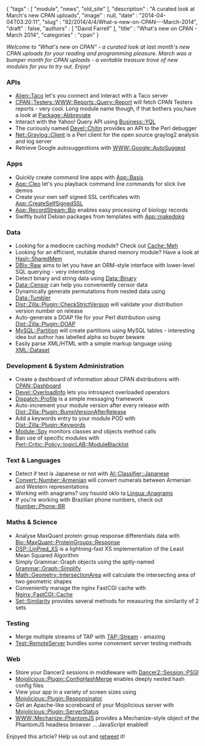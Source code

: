 {
   "tags" : [
      "module",
      "news",
      "old_site"
   ],
   "description" : "A curated look at March's new CPAN uploads",
   "image" : null,
   "date" : "2014-04-04T03:20:11",
   "slug" : "82/2014/4/4/What-s-new-on-CPAN---March-2014",
   "draft" : false,
   "authors" : [
      "David Farrell"
   ],
   "title" : "What's new on CPAN - March 2014",
   "categories" : "cpan"
}


*Welcome to "What's new on CPAN" - a curated look at last month's new CPAN uploads for your reading and programming pleasure. March was a bumper month for CPAN uploads - a veritable treasure trove of new modules for you to try out. Enjoy!*

### APIs

-   [Alien::Taco](https://metacpan.org/pod/Alien::Taco) let's you connect and interact with a Taco server
-   [CPAN::Testers::WWW::Reports::Query::Report](https://metacpan.org/pod/CPAN::Testers::WWW::Reports::Query::Report) will fetch CPAN Testers reports - very cool. Long module name though, if that bothers you,have a look at [Package::Abbreviate](https://metacpan.org/pod/Package::Abbreviate)
-   Interact with the Yahoo! Query API using [Business::YQL](https://metacpan.org/pod/Business::YQL)
-   The curiously named [Devel::Chitin](https://metacpan.org/pod/Devel::Chitin) provides an API to the Perl debugger
-   [Net::Graylog::Client](https://metacpan.org/pod/Net::Graylog::Client) is a Perl client for the open source graylog2 analysis and log server
-   Retrieve Google autosuggestions with [WWW::Google::AutoSuggest](https://metacpan.org/pod/WWW::Google::AutoSuggest)

### Apps

-   Quickly create command line apps with [App::Basis](https://metacpan.org/pod/App::Basis)
-   [App::Cleo](https://metacpan.org/pod/App::Cleo) let's you playback command line commands for slick live demos
-   Create your own self signed SSL certificates with [App::CreateSelfSignedSSL](https://metacpan.org/pod/App::CreateSelfSignedSSL)
-   [App::RecordStream::Bio](https://metacpan.org/pod/App::RecordStream::Bio) enables easy processing of biology records
-   Swiftly build Debian packages from templates with [App::makedpkg](https://metacpan.org/pod/App::makedpkg)

### Data

-   Looking for a mediocre caching module? Check out [Cache::Meh](https://metacpan.org/pod/Cache::Meh)
-   Looking for an efficient, mutable shared memory module? Have a look at [Hash::SharedMem](https://metacpan.org/pod/Hash::SharedMem)
-   [DBIx::Raw](https://metacpan.org/pod/DBIx::Raw) aims to let you have an ORM-style interface with lower-level SQL querying - very interesting
-   Detect binary and string data using [Data::Binary](https://metacpan.org/pod/Data::Binary)
-   [Data::Censor](https://metacpan.org/pod/Data::Censor) can help you conveniently censor data
-   Dynamically generate permutations from nested data using [Data::Tumbler](https://metacpan.org/pod/Data::Tumbler)
-   [Dist::Zilla::Plugin::CheckStrictVersion](https://metacpan.org/pod/Dist::Zilla::Plugin::CheckStrictVersion) will validate your distribution version number on release
-   Auto-generate a DOAP file for your Perl distribution using [Dist::Zilla::Plugin::DOAP](https://metacpan.org/pod/Dist::Zilla::Plugin::DOAP)
-   [MySQL::Partition](https://metacpan.org/pod/MySQL::Partition) will create partitions using MySQL tables - interesting idea but author has labelled alpha so buyer beware
-   Easily parse XML/HTML with a simple markup language using [XML::Dataset](https://metacpan.org/pod/XML::Dataset)

### Development & System Administration

-   Create a dashboard of information about CPAN distributions with [CPAN::Dashboard](https://metacpan.org/pod/CPAN::Dashboard)
-   [Devel::OverloadInfo](https://metacpan.org/pod/Devel::OverloadInfo) lets you introspect overloaded operators
-   [Dispatch::Profile](https://metacpan.org/pod/Dispatch::Profile) is a simple messaging framework
-   Auto-increment your module version after every release with [Dist::Zilla::Plugin::BumpVersionAfterRelease](https://metacpan.org/pod/Dist::Zilla::Plugin::BumpVersionAfterRelease)
-   Add a keywords entry to your module POD with [Dist::Zilla::Plugin::Keywords](https://metacpan.org/pod/Dist::Zilla::Plugin::Keywords)
-   [Module::Spy](https://metacpan.org/pod/Module::Spy) monitors classes and objects method calls
-   Ban use of specific modules with [Perl::Critic::Policy::logicLAB::ModuleBlacklist](https://metacpan.org/pod/Perl::Critic::Policy::logicLAB::ModuleBlacklist)

### Text & Languages

-   Detect if text is Japanese or not with [AI::Classifier::Japanese](https://metacpan.org/pod/AI::Classifier::Japanese)
-   [Convert::Number::Armenian](https://metacpan.org/pod/Convert::Number::Armenian) will convert numerals between Armenian and Western representations
-   Working with anagrams? uoy hsuold oklo ta [Lingua::Anagrams](https://metacpan.org/pod/Lingua::Anagrams)
-   If you're working with Brazilian phone numbers, check out [Number::Phone::BR](https://metacpan.org/pod/Number::Phone::BR)

### Maths & Science

-   Analyse MaxQuant protein group response differentials data with [Bio::MaxQuant::ProteinGroups::Response](https://metacpan.org/pod/Bio::MaxQuant::ProteinGroups::Response)
-   [DSP::LinPred\_XS](https://metacpan.org/pod/DSP::LinPred_XS) is a lightning-fast XS implementation of the Least Mean Squared Algorithm
-   Simply Grammar::Graph objects using the aptly-named [Grammar::Graph::Simplify](https://metacpan.org/pod/Grammar::Graph::Simplify)
-   [Math::Geometry::IntersectionArea](https://metacpan.org/pod/Math::Geometry::IntersectionArea) will calculate the intersecting area of two geometric shapes
-   Conveniently manage the nginx FastCGI cache with [Nginx::FastCGI::Cache](https://metacpan.org/pod/Nginx::FastCGI::Cache)
-   [Set::Similarity](https://metacpan.org/pod/Set::Similarity) provides several methods for measuring the similarity of 2 sets

### Testing

-   Merge multiple streams of TAP with [TAP::Stream](https://metacpan.org/pod/TAP::Stream) - amazing
-   [Test::RemoteServer](https://metacpan.org/pod/Test::RemoteServer) bundles some convenient server testing methods

### Web

-   Store your Dancer2 sessions in middleware with [Dancer2::Session::PSGI](https://metacpan.org/pod/Dancer2::Session::PSGI)
-   [Mojolicious::Plugin::ConfigHashMerge](https://metacpan.org/pod/Mojolicious::Plugin::ConfigHashMerge) enables deeply nested hash config files
-   View your app in a variety of screen sizes using [Mojolicious::Plugin::Responsinator](https://metacpan.org/pod/Mojolicious::Plugin::Responsinator)
-   Get an Apache-like scoreboard of your Mojolicious server with [Mojolicious::Plugin::ServerStatus](https://metacpan.org/pod/Mojolicious::Plugin::ServerStatus)
-   [WWW::Mechanize::PhantomJS](https://metacpan.org/pod/WWW::Mechanize::PhantomJS) provides a Mechanize-style object of the PhantomJS headless browser ... JavaScript enabled!

Enjoyed this article? Help us out and [retweet](https://twitter.com/intent/tweet?original_referer=http%3A%2F%2Fperltricks.com%2Farticle%2F82%2F2014%2F4%2F3%2FWhat-s-new-on-CPAN-March-2014&text=What%27s+new+on+CPAN+-+March+2014&tw_p=tweetbutton&url=http%3A%2F%2Fperltricks.com%2Farticle%2F82%2F2014%2F4%2F3%2FWhat-s-new-on-CPAN-March-2014&via=perltricks) it!
